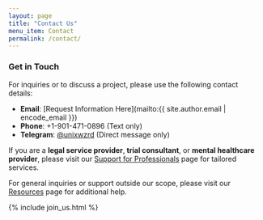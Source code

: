 ```yaml
---
layout: page
title: "Contact Us"
menu_item: Contact
permalink: /contact/
---
```


### Get in Touch

For inquiries or to discuss a project, please use the following contact details:

- **Email**: [Request Information Here](mailto:{{ site.author.email | encode_email }})
- **Phone**: +1-901-471-0896 (Text only)
- **Telegram**: [@unixwzrd](https://t.me/unixwzrd) (Direct message only)

If you are a **legal service provider**, **trial consultant**, or **mental healthcare provider**, please visit our [Support for Professionals](/support/professionals) page for tailored services.

For general inquiries or support outside our scope, please visit our [Resources](/resources) page for additional help.

{% include join_us.html %}